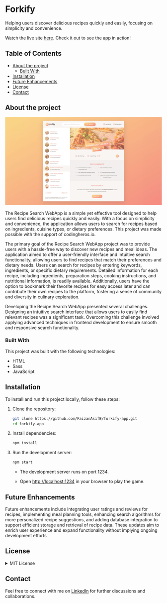 # Forkify <!-- omit in toc -->

Helping users discover delicious recipes quickly and easily, focusing on simplicity and convenience.

Watch the live site [here](https://geega-forkify.netlify.app/). Check it out to see the app in action!

## Table of Contents <!-- omit in toc -->

- [About the project](#about-the-project)
  - [Built With](#built-with)
- [Installation](#installation)
- [Future Enhancements](#future-enhancements)
- [License](#license)
- [Contact](#contact)

## About the project

![Forkify Preview](https://github.com/FaizanAsifB/Portfolio/blob/main/src/content/projects/project-images/forkify-wide.jpg?raw=true)

The Recipe Search WebApp is a simple yet effective tool designed to help users find delicious recipes quickly and easily. With a focus on simplicity and convenience, the application allows users to search for recipes based on ingredients, cuisine types, or dietary preferences. This project was made possible with the support of codingheros.io.

The primary goal of the Recipe Search WebApp project was to provide users with a hassle-free way to discover new recipes and meal ideas. The application aimed to offer a user-friendly interface and intuitive search functionality, allowing users to find recipes that match their preferences and dietary needs. Users can search for recipes by entering keywords, ingredients, or specific dietary requirements. Detailed information for each recipe, including ingredients, preparation steps, cooking instructions, and nutritional information, is readily available. Additionally, users have the option to bookmark their favorite recipes for easy access later and can contribute their own recipes to the platform, fostering a sense of community and diversity in culinary exploration.

Developing the Recipe Search WebApp presented several challenges. Designing an intuitive search interface that allows users to easily find relevant recipes was a significant task. Overcoming this challenge involved applying advanced techniques in frontend development to ensure smooth and responsive search functionality.

### Built With

This project was built with the following technologies:

- HTML
- Sass
- JavaScript

## Installation

To install and run this project locally, follow these steps:

1. Clone the repository:

   ```bash
   git clone https://github.com/FaizanAsifB/forkify-app.git
   cd forkify-app
   ```

2. Install dependencies:

   ```bash
   npm install
   ```

3. Run the development server:

   ```bash
   npm start
   ```

   - The development server runs on port 1234.

   - Open [http://localhost:1234](http://localhost:1234) in your browser to play the game.

## Future Enhancements

Future enhancements include integrating user ratings and reviews for recipes, implementing meal planning tools, enhancing search algorithms for more personalized recipe suggestions, and adding database integration to support efficient storage and retrieval of recipe data. These updates aim to enrich user experience and expand functionality without implying ongoing development efforts

## License

<details>
<summary>MIT License</summary>
Permission is hereby granted, free of charge, to any person obtaining a copy
of this software and associated documentation files (the "Software"), to deal
in the Software without restriction, including without limitation the rights
to use, copy, modify, merge, publish, distribute, sublicense, and/or sell
copies of the Software, and to permit persons to whom the Software is
furnished to do so, subject to the following conditions:

The above copyright notice and this permission notice shall be included in all
copies or substantial portions of the Software.

THE SOFTWARE IS PROVIDED "AS IS", WITHOUT WARRANTY OF ANY KIND, EXPRESS OR
IMPLIED, INCLUDING BUT NOT LIMITED TO THE WARRANTIES OF MERCHANTABILITY,
FITNESS FOR A PARTICULAR PURPOSE AND NONINFRINGEMENT. IN NO EVENT SHALL THE
AUTHORS OR COPYRIGHT HOLDERS BE LIABLE FOR ANY CLAIM, DAMAGES OR OTHER
LIABILITY, WHETHER IN AN ACTION OF CONTRACT, TORT OR OTHERWISE, ARISING FROM,
OUT OF OR IN CONNECTION WITH THE SOFTWARE OR THE USE OR OTHER DEALINGS IN THE
SOFTWARE.

</details>

## Contact

Feel free to connect with me on [LinkedIn](https://linkedin.com/in/faizan-asif-butt) for further discussions and collaborations.
